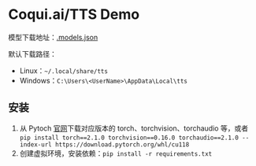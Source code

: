# Coqui.ai/TTS Demo

模型下载地址：[.models.json](https://github.com/coqui-ai/TTS/blob/dev/TTS/.models.json)

默认下载路径：

- Linux：`~/.local/share/tts`
- Windows：`C:\Users\<UserName>\AppData\Local\tts`

## 安装

1. 从 Pytoch [官网](https://download.pytorch.org/whl/)下载对应版本的 torch、torchvision、torchaudio 等，或者 `pip install torch==2.1.0 torchvision==0.16.0 torchaudio==2.1.0 --index-url https://download.pytorch.org/whl/cu118`
2. 创建虚拟环境，安装依赖：`pip install -r requirements.txt`
